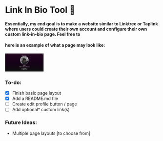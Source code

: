 # Link In Bio Tool :link:

#### Essentially, my end goal is to make a website similar to Linktree or Taplink where users could create their own account and configure their own custom link-in-bio page. Feel free to

#### here is an example of what a page may look like:

<img src="./images/desktop.png"  width="25%" height="25%">

### To-do:

- [x] Finish basic page layout
- [x] Add a README.md file
- [ ] Create edit profile button / page
- [ ] Add optional\* custom link(s)

### Future Ideas:

- Multiple page layouts [to choose from]
